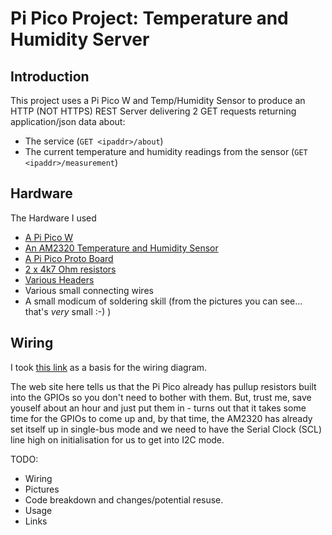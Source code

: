 # Pi Pico Project: Temperature and Humidity Server
## Introduction
This project uses a Pi Pico W and Temp/Humidity Sensor to produce an HTTP (NOT HTTPS) REST Server delivering
2 GET requests returning application/json data about:

* The service (`GET <ipaddr>/about`)
* The current temperature and humidity readings from the sensor (`GET <ipaddr>/measurement`)
## Hardware
The Hardware I used

* [A Pi Pico W](https://shop.pimoroni.com/products/raspberry-pi-pico-w)
* [An AM2320 Temperature and Humidity Sensor](https://shop.pimoroni.com/products/digital-temperature-and-humidity-sensor)
* [A Pi Pico Proto Board](https://shop.pimoroni.com/products/pico-proto)
* [2 x 4k7 Ohm resistors](https://shop.pimoroni.com/products/e3-series-resistor-set-480pcs-10e-to-1m)
* [Various Headers](https://shop.pimoroni.com/products/maker-essentials-various-headers)
* Various small connecting wires
* A small modicum of soldering skill (from the pictures you can see... that's *very* small :-) )

## Wiring

I took [this link](https://learn.adafruit.com/adafruit-am2320-temperature-humidity-i2c-sensor/python-circuitpython)
as a basis for the wiring diagram.

The web site here tells us that the Pi Pico already has pullup resistors built into the GPIOs so you don't need to
bother with them.  But, trust me, save youself about an hour and just put them in - turns out that it takes some
time for the GPIOs to come up and, by that time, the AM2320 has already set itself up in single-bus mode and we need
to have the Serial Clock (SCL) line high on initialisation for us to get into I2C mode.

TODO:
* Wiring
* Pictures
* Code breakdown and changes/potential resuse.
* Usage
* Links
